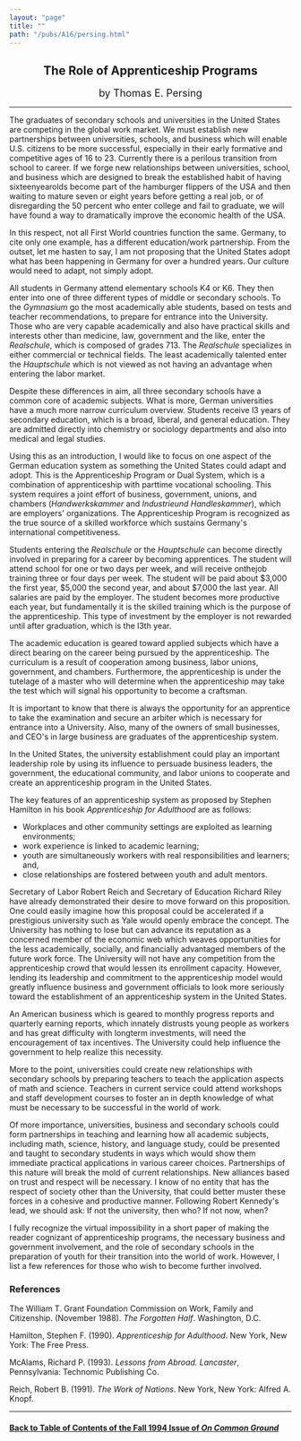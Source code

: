 ```yaml
---
layout: "page"
title: ""
path: "/pubs/A16/persing.html"
---
```

<main>
<center>
<h2>
The Role of Apprenticeship Programs</h2>
<p><font size="+1">by Thomas E. Persing</font>
</p></center>
<hr/>
The graduates of secondary schools and universities in the United  States
are competing in the global work market.  We must establish  new
partnerships between universities, schools, and business which  will
enable U.S. citizens to be more successful, especially in their  early
formative and competitive ages of 16 to 23.  Currently there is  a
perilous transition from school to career.  If we forge new  relationships
between universities, school, and business which are  designed to break
the established habit of having sixteen­year­olds  become part
of the hamburger flippers of the USA and then waiting  to mature seven or
eight years before getting a real job, or of  disregarding the 50 percent
who enter college and fail to graduate,  we will have found a way to
dramatically improve the economic  health of the USA.
<p>
In this respect, not all First World countries function the same.
Germany, to cite only one example, has a different education/work
partnership.  From the outset, let me hasten to say, I am not  proposing
that the United States adopt what has been happening in  Germany for over
a hundred years.  Our culture would need to adapt,  not simply adopt.  
</p><p>
All students in Germany attend elementary schools K­4 or K­6.
They  then enter into one of three different types of middle or secondary
schools.  To the <i>Gymnasium</i> go the most academically able students,
based on tests and teacher recommendations, to prepare for entrance  into
the University.  Those who are very capable academically and  also have
practical skills and interests other than medicine, law,  government and
the like, enter the <i>Realschule</i>, which is composed of  grades
7­13.  The <i>Realschule</i> specializes in either commercial or
technical fields.  The least academically talented enter the
<i>Hauptschule</i> which is not viewed as not having an advantage when
entering the labor market.  
</p><p>
Despite these differences in aim, all three secondary schools have a
common core of academic subjects.  What is more, German  universities have
a much more narrow curriculum overview.   Students receive l3 years of
secondary education, which is a broad,  liberal, and general education.
They are admitted directly into  chemistry or sociology departments and
also into medical and legal  studies.
</p><p>
Using this as an introduction, I would like to focus on one aspect of  the
German education system as something the United States could  adapt and
adopt.  This is the Apprenticeship Program or Dual System,  which is a
combination of apprenticeship with part­time vocational  schooling.
This system requires a joint effort of business,  government, unions, and
chambers (<i>Handwerkskammer</i> and <i>Industrie­und
Handleskammer</i>), which are employers' organizations.   The
Apprenticeship Program is recognized as the true source of a  skilled
workforce which sustains Germany's international  competitiveness.
</p><p>
Students entering the <i>Realschule</i> or the <i>Hauptschule</i> can
become  directly involved in preparing for a career by becoming
apprentices.   The student will attend school for one or two days per
week, and will  receive on­the­job training three or four days
per week.  The student  will be paid about $3,000 the first year, $5,000
the second year, and  about $7,000 the last year.  All salaries are paid
by the employer.   The student becomes more productive each year, but
fundamentally  it is the skilled training which is the purpose of the
apprenticeship.   This type of investment by the employer is not rewarded
until after  graduation, which is the l3th year.  
</p><p>
The academic education is geared toward applied subjects which  have a
direct bearing on the career being pursued by the  apprenticeship.  The
curriculum is a result of cooperation among  business, labor unions,
government, and chambers.  Furthermore, the  apprenticeship is under the
tutelage of a master who will determine  when the apprenticeship may take
the test which will signal his  opportunity to become a craftsman.
</p><p>
It is important to know that there is always the opportunity for an
apprentice to take the examination and secure an arbiter which is
necessary for entrance into a University.  Also, many of the owners  of
small businesses, and CEO's in large business are graduates of the
apprenticeship system.
</p><p>
In the United States, the university establishment could play an
important leadership role by using its influence to persuade business
leaders, the government, the educational community, and labor  unions to
cooperate and create an apprenticeship program in the  United States.
</p><p>
The key features of an apprenticeship system as proposed by  Stephen
Hamilton in his book <i>Apprenticeship for Adulthood</i> are as  follows:
</p><ul>
<li>Workplaces and other community settings are exploited as learning
environments;
</li><li>work experience is linked to academic learning;
</li><li>youth are simultaneously workers with real responsibilities and
learners; and,
</li><li>close relationships are fostered between youth and adult mentors.  
</li></ul>
Secretary of  Labor Robert Reich and Secretary of Education Richard  Riley
have already demonstrated their desire to move forward on  this
proposition.  One could easily imagine how this proposal could be
accelerated if a prestigious university such as Yale would openly  embrace
the concept.  The University has nothing to lose but can  advance its
reputation as a concerned member of the economic web  which weaves
opportunities for the less academically, socially, and  financially
advantaged members of the future work force.  The  University will not
have any competition from the apprenticeship  crowd that would lessen its
enrollment capacity.  However, lending  its leadership and commitment to
the apprenticeship model would  greatly influence business and government
officials to look more  seriously toward the establishment of an
apprenticeship system in  the United States.
<p>
An American business which is geared to monthly progress reports  and
quarterly earning reports, which innately distrusts young people  as
workers and has great difficulty with long­term investments, will
need the encouragement of tax incentives.  The University could help
influence the government to help realize this necessity.
</p><p>
More to the point, universities could create new relationships with
secondary schools by preparing teachers to teach the application  aspects
of math and science.  Teachers in current service could  attend workshops
and staff development courses to foster an in­ depth knowledge of
what must be necessary to be successful in the  world of work.
</p><p>
Of more importance, universities, business and secondary schools  could
form partnerships in teaching and learning how all academic  subjects,
including math, science, history, and language study, could  be presented
and taught to secondary students in ways which would  show them immediate
practical applications in various career  choices.  Partnerships of this
nature will break the mold of current  relationships.  New alliances based
on trust and respect will be  necessary.  I know of no entity that has the
respect of society other  than the University, that could better muster
these forces in a  cohesive and productive manner.  Following Robert
Kennedy's lead,  we should ask:  If not the university, then who?  If not
now, when?  
</p><p>
I fully recognize the virtual impossibility in a short paper of making
the reader cognizant of apprenticeship programs, the necessary  business
and government involvement, and the role of secondary  schools in the
preparation of youth for their transition into the world  of work.
However, I list a few references for those who wish to  become further
involved.
</p><h3>References</h3>
The William T. Grant Foundation Commission on Work, Family and
Citizenship. (November 1988). <i>The Forgotten Half</i>. Washington, D.C.
<p>
Hamilton, Stephen F. (1990). <i>Apprenticeship for Adulthood</i>. New
York, New York:  The Free Press.
</p><p>
McAlams, Richard P. (1993). <i>Lessons from Abroad. Lancaster</i>,
Pennsylvania: Technomic Publishing Co.  
</p><p>
Reich, Robert B. (1991). <i>The Work of Nations</i>. New York, New York:
Alfred A. Knopf.
</p><hr/>
<h4><a href="/pubs/A16/">Back to
Table of Contents of the Fall 1994 Issue of <i>On Common
Ground</i></a>
</h4>
</main>
